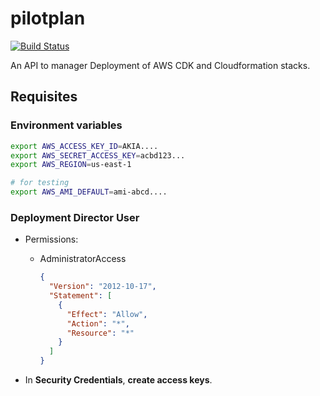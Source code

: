 # pilotplan

[![Build Status](https://travis-ci.com/cristiancmello/pilotplan.svg?branch=master)](https://travis-ci.com/cristiancmello/pilotplan)

An API to manager Deployment of AWS CDK and Cloudformation stacks.

## Requisites

### Environment variables

```sh
export AWS_ACCESS_KEY_ID=AKIA....
export AWS_SECRET_ACCESS_KEY=acbd123...
export AWS_REGION=us-east-1

# for testing
export AWS_AMI_DEFAULT=ami-abcd....
```

### Deployment Director User

* Permissions:
  - AdministratorAccess

    ```json
    {
      "Version": "2012-10-17",
      "Statement": [
        {
          "Effect": "Allow",
          "Action": "*",
          "Resource": "*"
        }
      ]
    }
    ```

* In **Security Credentials**, **create access keys**.